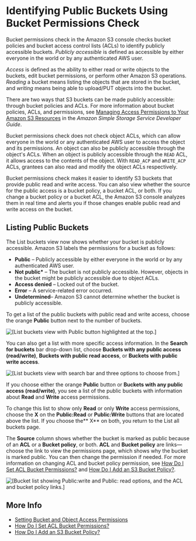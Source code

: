 # Identifying Public Buckets Using Bucket Permissions Check<a name="bucket-permissions-check"></a>

Bucket permissions check in the Amazon S3 console checks bucket policies and bucket access control lists \(ACLs\) to identify publicly accessible buckets\. *Publicly accessible* is defined as accessible by either everyone in the world or by any authenticated AWS user\. 

*Access* is defined as the ability to either read or write objects to the buckets, edit bucket permissions, or perform other Amazon S3 operations\. *Reading* a bucket means listing the objects that are stored in the bucket, and *writing* means being able to upload/PUT objects into the bucket\. 

There are two ways that S3 buckets can be made publicly accessible: through bucket policies and ACLs\. For more information about bucket policies, ACLs, and permissions, see [ Managing Access Permissions to Your Amazon S3 Resources](http://docs.aws.amazon.com/AmazonS3/latest/dev/s3-access-control.html) in the *Amazon Simple Storage Service Developer Guide*\.

Bucket permissions check does not check object ACLs, which can allow everyone in the world or any authenticated AWS user to access the object and its permissions\. An object can also be publicly accessible through the object's ACLs\. When an object is publicly accessible through the `READ` ACL, it allows access to the contents of the object\. With `READ_ACP` and `WRITE_ACP` ACLs, grantees can also read and modify the object ACLs respectively\.

Bucket permissions check makes it easier to identify S3 buckets that provide public read and write access\. You can also view whether the source for the public access is a bucket policy, a bucket ACL, or both\. If you change a bucket policy or a bucket ACL, the Amazon S3 console analyzes them in real time and alerts you if those changes enable public read and write access on the bucket\.

## Listing Public Buckets<a name="bucket-permissions-check-list"></a>

The List buckets view now shows whether your bucket is publicly accessible\. Amazon S3 labels the permissions for a bucket as follows:
+ **Public** – Publicly accessible by either everyone in the world or by any authenticated AWS user\. 
+ **Not public\*** – The bucket is not publicly accessible\. However, objects in the bucket might be publicly accessible due to object ACLs\. 
+ **Access denied** – Locked out of the bucket\.
+ **Error** – A service\-related error occurred\.
+ **Undetermined**– Amazon S3 cannot determine whether the bucket is publicly accessible\.

To get a list of the public buckets with public read and write access, choose the orange **Public** button next to the number of buckets\.

![\[List buckets view with Public button highlighted at the top.\]](http://docs.aws.amazon.com/AmazonS3/latest/user-guide/images/list-buckets.png)

You can also get a list with more specific access information\. In the **Search for buckets** bar drop\-down list, choose **Buckets with any public access \(read/write\)**, **Buckets with public read access**, or **Buckets with public write access**\. 

![\[List buckets view with search bar and three options to choose from.\]](http://docs.aws.amazon.com/AmazonS3/latest/user-guide/images/list-publc-buckets-search.png)

If you choose either the orange **Public** button or **Buckets with any public access \(read/write\)**, you see a list of the public buckets with information about **Read** and **Write** access permissions\. 

To change this list to show only **Read** or only **Write** access permissions, choose the **X** on the **Public:Read** or **Public:Write** buttons that are located above the list\. If you choose the** X** on both, you return to the List all buckets page\.

The **Source** column shows whether the bucket is marked as public because of an **ACL** or a **Bucket policy**, or both\. **ACL** and **Bucket policy** are links—choose the link to view the permissions page, which shows why the bucket is marked public\. You can then change the permission if needed\. For more information on changing ACL and bucket policy permission, see [How Do I Set ACL Bucket Permissions?](set-bucket-permissions.md) and [How Do I Add an S3 Bucket Policy?](add-bucket-policy.md)\.

![\[Bucket list showing Public:write and Public: read options, and the ACL and bucket policy links.\]](http://docs.aws.amazon.com/AmazonS3/latest/user-guide/images/list-of-public-read-write.png)

## More Info<a name="bucket-permissions-check-moreinfo"></a>
+ [Setting Bucket and Object Access Permissions](set-permissions.md)
+ [How Do I Set ACL Bucket Permissions?](set-bucket-permissions.md)
+  [How Do I Add an S3 Bucket Policy?](add-bucket-policy.md)